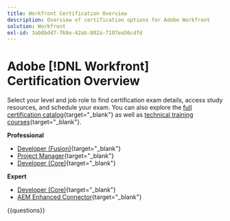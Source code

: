 ```yaml
---
title: Workfront Certification Overview
description: Overview of certification options for Adobe Workfront
solution: Workfront
exl-id: 3ab8bdd7-768e-42ab-802a-7107ea56cdfd
---
```

# Adobe [!DNL Workfront] Certification Overview

Select your level and job role to find certification exam details, access study resources, and schedule your exam. You can also explore the [full certification catalog](https://certification.adobe.com/certifications){target="_blank"} as well as [technical training courses](https://certification.adobe.com/courses/?/courses){target="_blank"}.

**Professional**

* [Developer (Fusion)](https://certification.adobe.com/certification/fusion-developer-professional){target="_blank"} <!--AD0-E902-->
* [Project Manager](https://certification.adobe.com/certification/project-manager-professional){target="_blank"} <!--AD0-E903-->
* [Developer (Core)](https://certification.adobe.com/certification/core-developer-professional){target="_blank"} <!--AD0-E908-->

**Expert**

* [Developer (Core)](https://certification.adobe.com/certification/core-developer-expert){target="_blank"} <!--AD0-E907-->
* [AEM Enhanced Connector](https://certification.adobe.com/certification/experience-manager-enhanced-connector-expert){target="_blank"} <!--AD0-E906-->

{{questions}}

